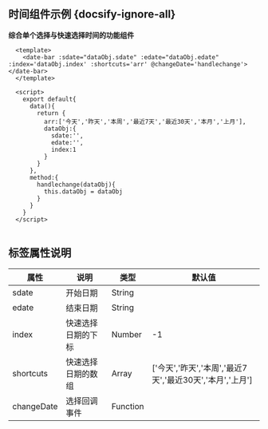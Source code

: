 ## 时间组件示例 {docsify-ignore-all}
 
**综合单个选择与快速选择时间的功能组件**

```
  <template>
    <date-bar :sdate="dataObj.sdate" :edate="dataObj.edate" :index='dataObj.index' :shortcuts='arr' @changeDate='handlechange'></date-bar>
  </template>

  <script>
    export default{
      data(){
        return {
          arr:['今天','昨天','本周','最近7天','最近30天','本月','上月'],
          dataObj:{
            sdate:'',
            edate:'',
            index:1
          }
        }
      },
      method:{
        handlechange(dataObj){
          this.dataObj = dataObj
        }
      }
    }
  </script>
 
```


 
## 标签属性说明

| 属性 | 说明 | 类型 | 默认值 |
| --- | --- | --- | --- |
| sdate | 开始日期 | String |    |
| edate | 结束日期 | String |    |
| index | 快速选择日期的下标 | Number | -1 |   
| shortcuts | 快速选择日期的数组 | Array | ['今天','昨天','本周','最近7天','最近30天','本月','上月']  |
| changeDate | 选择回调事件 | Function | |
 
